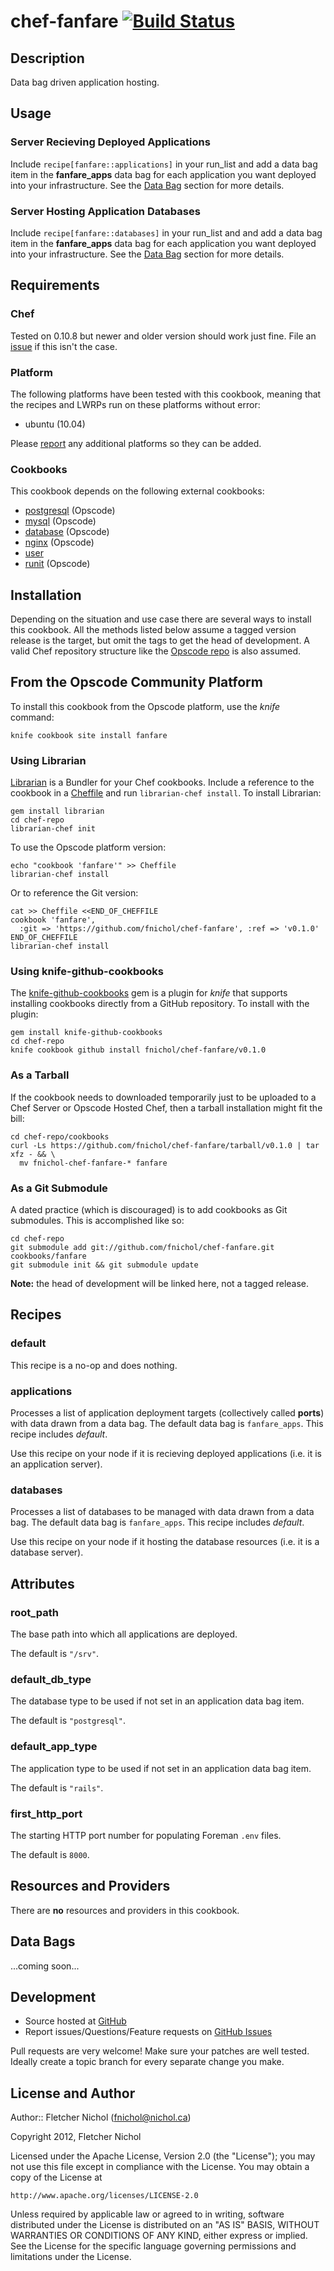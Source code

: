 # <a name="title"></a> chef-fanfare [![Build Status](https://secure.travis-ci.org/fnichol/chef-fanfare.png)](http://travis-ci.org/fnichol/chef-fanfare)

## <a name="description"></a> Description

Data bag driven application hosting.

## <a name="usage"></a> Usage

### <a name="usage-applications"></a> Server Recieving Deployed Applications

Include `recipe[fanfare::applications]` in your run\_list and add a data
bag item in the **fanfare_apps** data bag for each application you want
deployed into your infrastructure. See the [Data Bag](#databags) section for
more details.

### <a name="usage-datbases"></a> Server Hosting Application Databases

Include `recipe[fanfare::databases]` in your run\_list and and add a data
bag item in the **fanfare_apps** data bag for each application you want
deployed into your infrastructure. See the [Data Bag](#databags) section
for more details.

## <a name="requirements"></a> Requirements

### <a name="requirements-chef"></a> Chef

Tested on 0.10.8 but newer and older version should work just
fine. File an [issue][issues] if this isn't the case.

### <a name="requirements-platform"></a> Platform

The following platforms have been tested with this cookbook, meaning that
the recipes and LWRPs run on these platforms without error:

* ubuntu (10.04)

Please [report][issues] any additional platforms so they can be added.

### <a name="requirements-cookbooks"></a> Cookbooks

This cookbook depends on the following external cookbooks:

* [postgresql][postgresql_cb] (Opscode)
* [mysql][mysql_cb] (Opscode)
* [database][database_cb] (Opscode)
* [nginx][nginx_cb] (Opscode)
* [user][user_cb]
* [runit][runit_cb] (Opscode)

## <a name="installation"></a> Installation

Depending on the situation and use case there are several ways to install
this cookbook. All the methods listed below assume a tagged version release
is the target, but omit the tags to get the head of development. A valid
Chef repository structure like the [Opscode repo][chef_repo] is also assumed.

## <a name="installation-platform"></a> From the Opscode Community Platform

To install this cookbook from the Opscode platform, use the *knife* command:

    knife cookbook site install fanfare

### <a name="installation-librarian"></a> Using Librarian

[Librarian][librarian] is a Bundler for your Chef cookbooks.
Include a reference to the cookbook in a [Cheffile][cheffile] and run
`librarian-chef install`. To install Librarian:

    gem install librarian
    cd chef-repo
    librarian-chef init

To use the Opscode platform version:

    echo "cookbook 'fanfare'" >> Cheffile
    librarian-chef install

Or to reference the Git version:

    cat >> Cheffile <<END_OF_CHEFFILE
    cookbook 'fanfare',
      :git => 'https://github.com/fnichol/chef-fanfare', :ref => 'v0.1.0'
    END_OF_CHEFFILE
    librarian-chef install

### <a name="installation-kgc"></a> Using knife-github-cookbooks

The [knife-github-cookbooks][kgc] gem is a plugin for *knife* that supports
installing cookbooks directly from a GitHub repository. To install with the
plugin:

    gem install knife-github-cookbooks
    cd chef-repo
    knife cookbook github install fnichol/chef-fanfare/v0.1.0

### <a name="installation-tarball"></a> As a Tarball

If the cookbook needs to downloaded temporarily just to be uploaded to a Chef
Server or Opscode Hosted Chef, then a tarball installation might fit the bill:

    cd chef-repo/cookbooks
    curl -Ls https://github.com/fnichol/chef-fanfare/tarball/v0.1.0 | tar xfz - && \
      mv fnichol-chef-fanfare-* fanfare

### <a name="installation-gitsubmodule"></a> As a Git Submodule

A dated practice (which is discouraged) is to add cookbooks as Git
submodules. This is accomplished like so:

    cd chef-repo
    git submodule add git://github.com/fnichol/chef-fanfare.git cookbooks/fanfare
    git submodule init && git submodule update

**Note:** the head of development will be linked here, not a tagged release.

## <a name="recipes"></a> Recipes

### <a name="recipes-default"></a> default

This recipe is a no-op and does nothing.

### <a name="recipes-applications"></a> applications

Processes a list of application deployment targets (collectively called
**ports**) with data drawn from a data bag. The default data bag is
`fanfare_apps`. This recipe includes *default*.

Use this recipe on your node if it is recieving deployed applications (i.e. it
is an application server).

### <a name="recipes-databases"></a> databases

Processes a list of databases to be managed with data drawn from a data bag.
The default data bag is `fanfare_apps`. This recipe includes *default*.

Use this recipe on your node if it hosting the database resources (i.e. it
is a database server).

## <a name="attributes"></a> Attributes

### <a name="attributes-root-path"></a> root_path

The base path into which all applications are deployed.

The default is `"/srv"`.

### <a name="attributes-default-db-type"></a> default_db_type

The database type to be used if not set in an application data bag item.

The default is `"postgresql"`.

### <a name="attributes-default-app-type"></a> default_app_type

The application type to be used if not set in an application data bag item.

The default is `"rails"`.

### <a name="attributes-first-http-port"></a> first_http_port

The starting HTTP port number for populating Foreman `.env` files.

The default is `8000`.

## <a name="lwrps"></a> Resources and Providers

There are **no** resources and providers in this cookbook.

## <a name="databags"></a> Data Bags

...coming soon...

## <a name="development"></a> Development

* Source hosted at [GitHub][repo]
* Report issues/Questions/Feature requests on [GitHub Issues][issues]

Pull requests are very welcome! Make sure your patches are well tested.
Ideally create a topic branch for every separate change you make.

## <a name="license"></a> License and Author

Author:: Fletcher Nichol (<fnichol@nichol.ca>)

Copyright 2012, Fletcher Nichol

Licensed under the Apache License, Version 2.0 (the "License");
you may not use this file except in compliance with the License.
You may obtain a copy of the License at

    http://www.apache.org/licenses/LICENSE-2.0

Unless required by applicable law or agreed to in writing, software
distributed under the License is distributed on an "AS IS" BASIS,
WITHOUT WARRANTIES OR CONDITIONS OF ANY KIND, either express or implied.
See the License for the specific language governing permissions and
limitations under the License.

[chef_repo]:        https://github.com/opscode/chef-repo
[cheffile]:         https://github.com/applicationsonline/librarian/blob/master/lib/librarian/chef/templates/Cheffile
[database_cb]:      http://community.opscode.com/cookbooks/database
[kgc]:              https://github.com/websterclay/knife-github-cookbooks#readme
[librarian]:        https://github.com/applicationsonline/librarian#readme
[lwrp]:             http://wiki.opscode.com/display/chef/Lightweight+Resources+and+Providers+%28LWRP%29
[mysql_cb]:         http://community.opscode.com/cookbooks/mysql
[nginx_cb]:         http://community.opscode.com/cookbooks/nginx
[postgresql_cb]:    http://community.opscode.com/cookbooks/postgresql
[runit_cb]:         http://community.opscode.com/cookbooks/runit
[user_cb]:          http://community.opscode.com/cookbooks/user

[repo]:         https://github.com/fnichol/chef-fanfare
[issues]:       https://github.com/fnichol/chef-fanfare/issues
